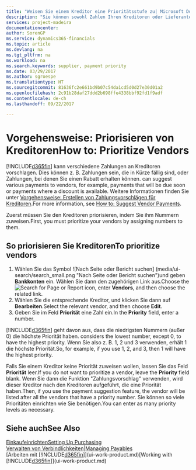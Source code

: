 ```yaml
---
title: "Weisen Sie einem Kreditor eine Prioritätsstufe zu| Microsoft Docs"
description: "Sie können sowohl Zahlen Ihren Kreditoren oder Lieferanten zuweisen, um sie zu priorisieren und Zahlungsvorschläge in Financials zu erleichtern."
services: project-madeira
documentationcenter: 
author: SorenGP
ms.service: dynamics365-financials
ms.topic: article
ms.devlang: na
ms.tgt_pltfrm: na
ms.workload: na
ms.search.keywords: supplier, payment priority
ms.date: 03/29/2017
ms.author: sgroespe
ms.translationtype: HT
ms.sourcegitcommit: 81636fc2e661bd9b07c54da1cd5d0d27e30d01a2
ms.openlocfilehash: 2c91b28daf27ddd2b698ffe4338bbf92fd1f9adf
ms.contentlocale: de-ch
ms.lasthandoff: 09/22/2017

---
```

# <a name="how-to-prioritize-vendors"></a><span data-ttu-id="00deb-103">Vorgehensweise: Priorisieren von Kreditoren</span><span class="sxs-lookup"><span data-stu-id="00deb-103">How to: Prioritize Vendors</span></span>
[!INCLUDE[d365fin](includes/d365fin_md.md)]<span data-ttu-id="00deb-104"> kann verschiedene Zahlungen an Kreditoren vorschlagen. Dies können z. B. Zahlungen sein, die in Kürze fällig sind, oder Zahlungen, bei denen Sie einen Rabatt erhalten können.</span><span class="sxs-lookup"><span data-stu-id="00deb-104"> can suggest various payments to vendors, for example, payments that will be due soon or payments where a discount is available.</span></span> <span data-ttu-id="00deb-105">Weitere Informationen finden Sie unter [Vorgehensweise: Erstellen von Zahlungsvorschlägen für Kreditoren](payables-how-suggest-vendor-payments.md).</span><span class="sxs-lookup"><span data-stu-id="00deb-105">For more information, see [How to: Suggest Vendor Payments](payables-how-suggest-vendor-payments.md).</span></span>

<span data-ttu-id="00deb-106">Zuerst müssen Sie den Kreditoren priorisieren, indem Sie ihm Nummern zuweisen.</span><span class="sxs-lookup"><span data-stu-id="00deb-106">First, you must prioritize your vendors by assigning numbers to them.</span></span>

## <a name="to-prioritize-vendors"></a><span data-ttu-id="00deb-107">So priorisieren Sie Kreditoren</span><span class="sxs-lookup"><span data-stu-id="00deb-107">To prioritize vendors</span></span>
1. <span data-ttu-id="00deb-108">Wählen Sie das Symbol ![Nach Seite oder Bericht suchen] (media/ui-search/search_small.png "Nach Seite oder Bericht suchen")und geben **Bankkonten** ein. Wählen Sie dann den zugehörigen Link aus.</span><span class="sxs-lookup"><span data-stu-id="00deb-108">Choose the ![Search for Page or Report](media/ui-search/search_small.png "Search for Page or Report icon") icon, enter **Vendors**, and then choose the related link.</span></span>
2. <span data-ttu-id="00deb-109">Wählen Sie die entsprechende Kreditor, und klicken Sie dann auf **Bearbeiten**.</span><span class="sxs-lookup"><span data-stu-id="00deb-109">Select the relevant vendor, and then choose **Edit**.</span></span>
3. <span data-ttu-id="00deb-110">Geben Sie im Feld **Priorität** eine Zahl ein.</span><span class="sxs-lookup"><span data-stu-id="00deb-110">In the **Priority** field, enter a number.</span></span>

[!INCLUDE[d365fin](includes/d365fin_md.md)]<span data-ttu-id="00deb-111"> geht davon aus, dass die niedrigsten Nummern (außer 0) die höchste Priorität haben.</span><span class="sxs-lookup"><span data-stu-id="00deb-111"> considers the lowest number, except 0, to have the highest priority.</span></span> <span data-ttu-id="00deb-112">Wenn Sie also z. B. 1, 2 und 3 verwenden, erhält 1 die höchste Priorität.</span><span class="sxs-lookup"><span data-stu-id="00deb-112">So, for example, if you use 1, 2, and 3, then 1 will have the highest priority.</span></span>

<span data-ttu-id="00deb-113">Falls Sie einem Kreditor keine Priorität zuweisen wollen, lassen Sie das Feld **Priorität** leer.</span><span class="sxs-lookup"><span data-stu-id="00deb-113">If you do not want to prioritize a vendor, leave the **Priority** field blank.</span></span> <span data-ttu-id="00deb-114">Wenn Sie dann die Funktion "Zahlungsvorschlag" verwenden, wird dieser Kreditor nach den Kreditoren aufgeführt, die eine Priorität haben.</span><span class="sxs-lookup"><span data-stu-id="00deb-114">Then, if you use the payment suggestion feature, the vendor will be listed after all the vendors that have a priority number.</span></span> <span data-ttu-id="00deb-115">Sie können so viele Prioritäten einrichten wie Sie benötigen.</span><span class="sxs-lookup"><span data-stu-id="00deb-115">You can enter as many priority levels as necessary.</span></span>

## <a name="see-also"></a><span data-ttu-id="00deb-116">Siehe auch</span><span class="sxs-lookup"><span data-stu-id="00deb-116">See Also</span></span>
[<span data-ttu-id="00deb-117">Einkaufeinrichten</span><span class="sxs-lookup"><span data-stu-id="00deb-117">Setting Up Purchasing</span></span>](purchasing-setup-purchasing.md)  
[<span data-ttu-id="00deb-118">Verwalten von Verbindlichkeiten|</span><span class="sxs-lookup"><span data-stu-id="00deb-118">Managing Payables</span></span>](payables-manage-payables.md)  
<span data-ttu-id="00deb-119">[Arbeiten mit [!INCLUDE[d365fin](includes/d365fin_md.md)]](ui-work-product.md)</span><span class="sxs-lookup"><span data-stu-id="00deb-119">[Working with [!INCLUDE[d365fin](includes/d365fin_md.md)]](ui-work-product.md)</span></span>

